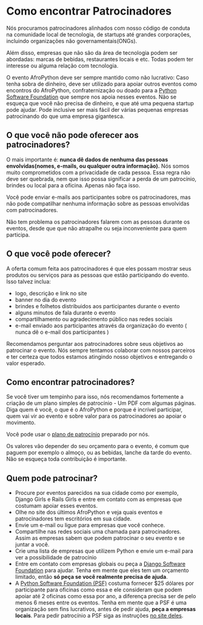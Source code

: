 # Como encontrar Patrocinadores

Nós procuramos patrocinadores alinhados com nosso código de conduta na comunidade local de tecnologia, de startups até grandes corporações, incluindo organizações não governamentais(ONGs).

Além disso, empresas que não são da área de tecnologia podem ser abordadas: marcas de bebidas, restaurantes locais e etc. Todas podem ter interesse ou alguma relação com tecnologia.

O evento AfroPython deve ser sempre mantido como não lucrativo: Caso tenha sobra de dinheiro, deve ser utilizado para apoiar outros eventos como encontros do AfroPython, confraternização ou doado para a [Python Software Foundation](https://www.python.org/psf/) que sempre nos apoia nesses eventos. Não se esqueça que você não precisa de dinheiro, e que até uma pequena startup pode ajudar. Pode inclusive ser mais fácil der várias pequenas empresas patrocinando do que uma empresa gigantesca.

## O que você não pode oferecer aos patrocinadores?

O mais importante é: **nunca dê dados de nenhuma das pessoas envolvidas(nomes, e-mails, ou qualquer outra informação).** Nós somos muito comprometidos com a privacidade de cada pessoa. Essa regra não deve ser quebrada, nem que isso possa significar a perda de um patrocínio, brindes ou local para a oficina. Apenas não faça isso.

Você pode enviar e-mails aos participantes sobre os patrocinadores, mas não pode compatilhar nenhuma informação sobre as pessoas envolvidas com patrocinadores.

Não tem problema os patrocinadores falarem com as pessoas durante os eventos, desde que que não atrapalhe ou seja inconveniente para quem participa.

## O que você pode oferecer?

A oferta comum feita aos patrocinadores é que eles possam mostrar seus produtos ou serviços para as pessoas que estão participando do evento. Isso talvez inclua:

- logo, descrição e link no site
- banner no dia do evento
- brindes e folhetos distribuidos aos participantes durante o evento
- alguns minutos de fala durante o evento
- compartilhamento ou agradecimento público nas redes sociais
- e-mail enviado aos participantes através da organização do evento ( nunca dê o e-mail dos participantes )

Recomendamos perguntar aos patrocinadores sobre seus objetivos ao patrocinar o evento. Nós sempre tentamos colaborar com nossos parceiros e ter certeza que todos estamos atingindo nosso objetivos e entregando o valor esperado.

## Como encontrar patrocinadores?

Se você tiver um tempinho para isso, nós recomendamos fortemente a criação de um plano simples de patrocínio - Um PDF com algumas páginas. Diga quem é você, o que é o AfroPython e porque é incrível participar, quem vai vir ao evento e sobre valor para os patrocinadores ao apoiar o movimento.

Você pode usar o [plano de patrocínio](https://github.com/DjangoGirls/resources/tree/master/For%20Sponsors) preparado por nós.

Os valores vão depender do seu orçamento para o evento, é comum que paguem por exemplo o almoço, ou as bebidas, lanche da tarde do evento. Não se esqueça toda contribuição é importante.

## Quem pode patrocinar?

- Procure por eventos parecidos na sua cidade como por exemplo, Django Girls e Rails Girls e entre em contato com as empresas que costumam apoiar esses eventos.
- Olhe no site dos últimos AfroPython e veja quais eventos e patrocinadores tem escritórios em sua cidade.
- Envie um e-mail ou ligue para empresas que você conhece.
- Compartilhe nas redes sociais uma chamada para patrocinadores. Assim as empresas sabem que podem patrocinar o seu evento e se juntar a você.
- Crie uma lista de empresas que utilizem Python e envie um e-mail para ver a possibilidade de patrocínio
- Entre em contato com empresas globais ou peça a [Django Software Foundation](https://djangoproject.com/) para ajudar. Tenha em mente que eles tem um orçamento limitado, então **só peça se você realmente precisa de ajuda**.
- A [Python Software Foundation (PSF)](https://www.python.org/psf/) costuma fornecer \$25 dólares por participante para oficinas como essa e ele consideram que podem apoiar até 2 oficinas como essa por ano, a diferença precisa ser de pelo menos 6 meses entre os eventos. Tenha em mente que a PSF é uma organização sem fins lucrativos, antes de pedir ajuda, **peça a empresas locais**. Para pedir patrocínio a PSF siga as instruções [no site deles](https://www.python.org/psf/grants/).
